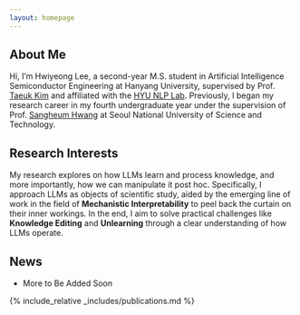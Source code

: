 ```yaml
---
layout: homepage
---
```


## About Me

Hi, I’m Hwiyeong Lee, a second-year M.S. student in Artificial Intelligence Semiconductor Engineering at Hanyang University, supervised by Prof. [Taeuk Kim](http://galsang.github.io) and affiliated with the [HYU NLP Lab](https://sites.google.com/view/hyu-nlp/home).
Previously, I began my research career in my fourth undergraduate year under the supervision of Prof. [Sangheum Hwang](https://sites.google.com/ds.seoultech.ac.kr/daintlab/members/director?authuser=0) at Seoul National University of Science and Technology.

## Research Interests

My research explores on how LLMs learn and process knowledge, and more importantly, how we can manipulate it post hoc. 
Specifically, I approach LLMs as objects of scientific study, aided by the emerging line of work in the field of **Mechanistic Interpretability** to peel back the curtain on their inner workings. In the end, I aim to solve practical challenges like **Knowledge Editing** and **Unlearning** through a clear understanding of how LLMs operate.

## News

- More to Be Added Soon

<!-- - **[Feb. 2020]** Our paper about incremental learning is accepted to CVPR 2020.
- **[Feb. 2020]** We will host the ACM Multimedia Asia 2020 conference in Singapore!
- **[Sept. 2019]** Our paper about few-shot learning is accepted to NeurIPS 2019.
- **[Mar. 2019]** Our paper about few-shot learning is accepted to CVPR 2019. -->

{% include_relative _includes/publications.md %}

<!-- {% include_relative _includes/services.md %} -->
